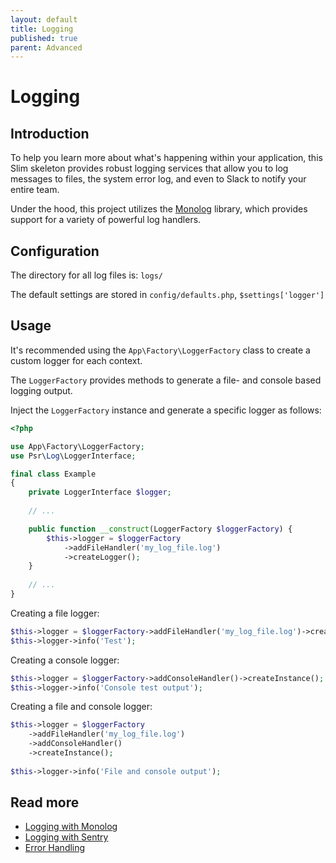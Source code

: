 ```yaml
---
layout: default
title: Logging
published: true
parent: Advanced
---
```


# Logging

## Introduction

To help you learn more about what's happening within your application, 
this Slim skeleton provides robust logging services that allow you to log messages to files, 
the system error log, and even to Slack to notify your entire team.

Under the hood, this project utilizes the [Monolog](https://github.com/Seldaek/monolog) library,
which provides support for a variety of powerful log handlers.

## Configuration

The directory for all log files is: `logs/`

The default settings are stored in `config/defaults.php`, `$settings['logger']`

## Usage

It's recommended using the `App\Factory\LoggerFactory` class to
create a custom logger for each context.

The `LoggerFactory` provides methods to generate a
file- and console based logging output.

Inject the `LoggerFactory` instance and generate a specific logger as follows:

```php
<?php

use App\Factory\LoggerFactory;
use Psr\Log\LoggerInterface;

final class Example
{
    private LoggerInterface $logger;
    
    // ...

    public function __construct(LoggerFactory $loggerFactory) {
        $this->logger = $loggerFactory
            ->addFileHandler('my_log_file.log')
            ->createLogger();
    }
    
    // ...
}
```

Creating a file logger:

```php
$this->logger = $loggerFactory->addFileHandler('my_log_file.log')->createInstance();
$this->logger->info('Test');
```

Creating a console logger:

```php
$this->logger = $loggerFactory->addConsoleHandler()->createInstance();
$this->logger->info('Console test output');
```


Creating a file and console logger:

```php
$this->logger = $loggerFactory
    ->addFileHandler('my_log_file.log')
    ->addConsoleHandler()
    ->createInstance();
    
$this->logger->info('File and console output');
```

## Read more

* [Logging with Monolog](https://odan.github.io/2020/05/25/slim4-logging.html)
* [Logging with Sentry](https://odan.github.io/2020/06/18/slim4-sentry.html)
* [Error Handling](https://odan.github.io/2020/05/27/slim4-error-handling.html)

